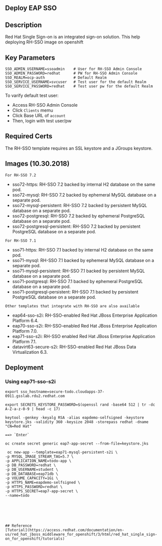 Deploy EAP SSO
--------------


## Description

Red Hat Single Sign-on is an integrated sign-on solution. This help deploying RH-SSO image on openshift

## Key Parameters

```
SSO_ADMIN_USERNAME=ssoadmin    # User for RH-SSO Admin Console
SSO_ADMIN_PASSWORD=redhat      # PW for RH-SSO Admin Console
SSO_REALM=ocp-auth             # Default Realm
SSO_SERVICE_USERNAME=svcuser   # Test user for the default Realm
SSO_SERVICE_PASSWORD=redhat    # Test user pw for the default Realm
```
To varify default test user:
 - Access RH-SSO Admin Console
 - Click `Clients` memu
 - Click Base URL of `account`
 - Then, login with test user/pw



## Required Certs
The RH-SSO template requires an SSL keystore and a JGroups keystore.



## Images (10.30.2018)

`For RH-SSO 7.2`

- sso72-https: RH-SSO 7.2 backed by internal H2 database on the same pod.
- sso72-mysql: RH-SSO 7.2 backed by ephemeral MySQL database on a separate pod.
- sso72-mysql-persistent: RH-SSO 7.2 backed by persistent MySQL database on a separate pod.
- sso72-postgresql: RH-SSO 7.2 backed by ephemeral PostgreSQL database on a separate pod.
- sso72-postgresql-persistent: RH-SSO 7.2 backed by persistent PostgreSQL database on a separate pod.


`For RH-SSO 7.1`

- sso71-https: RH-SSO 7.1 backed by internal H2 database on the same pod.
- sso71-mysql: RH-SSO 7.1 backed by ephemeral MySQL database on a separate pod.
- sso71-mysql-persistent: RH-SSO 7.1 backed by persistent MySQL database on a separate pod.
- sso71-postgresql: RH-SSO 7.1 backed by ephemeral PostgreSQL database on a separate pod.
- sso71-postgresql-persistent: RH-SSO 7.1 backed by persistent PostgreSQL database on a separate pod.

`Other templates that integrate with RH-SSO are also available`

- eap64-sso-s2i: RH-SSO-enabled Red Hat JBoss Enterprise Application Platform 6.4.
- eap70-sso-s2i: RH-SSO-enabled Red Hat JBoss Enterprise Application Platform 7.0.
- eap71-sso-s2i: RH-SSO enabled Red Hat JBoss Enterprise Application Platform 7.1.
- datavirt63-secure-s2i: RH-SSO-enabled Red Hat JBoss Data Virtualization 6.3.


## Deployment


### Using eap71-sso-s2i

```
export sso_hostname=secure-todo.cloudapps-37-0911.gsslab.rdu2.redhat.com

export SECRETS_KEYSTORE_PASSWORD=$(openssl rand -base64 512 | tr -dc A-Z-a-z-0-9 | head -c 17)

keytool -genkey -keyalg RSA -alias eapdemo-selfsigned -keystore keystore.jks -validity 360 -keysize 2048 -storepass redhat -dname "CN=Red Hat"

==> `Enter`

oc create secret generic eap7-app-secret --from-file=keystore.jks 

 oc new-app --template=eap71-mysql-persistent-s2i \
-p MYSQL_IMAGE_STREAM_TAG=5.7 \
-p APPLICATION_NAME=todo-app \
-p DB_PASSWORD=redhat \
-p DB_USERNAME=student \
-p DB_DATABASE=eap71db \
-p VOLUME_CAPACITY=1Gi \
-p HTTPS_NAME=eapdemo-selfsigned \
-p HTTPS_PASSWORD=redhat \
-p HTTPS_SECRET=eap7-app-secret \
--name=todo






## Reference 
[Tutorial](https://access.redhat.com/documentation/en-us/red_hat_jboss_middleware_for_openshift/3/html/red_hat_single_sign-on_for_openshift/tutorials)
  
